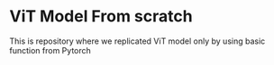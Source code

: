 # ViT Model From scratch
 This is repository where we replicated ViT model only by using basic function from Pytorch
